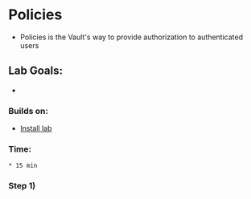 # Policies

* Policies is the Vault's way to provide authorization to authenticated users

## Lab Goals:

* 

### Builds on:
* [Install lab](../lab01)

### Time:
    * 15 min

### Step 1)
